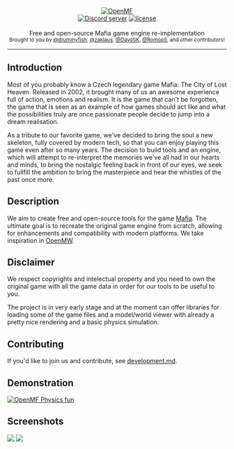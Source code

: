 <div align="center">
    <a href="https://github.com/OpenMafia/openmf"><img src="https://user-images.githubusercontent.com/9026786/34917841-b21b66d4-f94b-11e7-93c0-caf1b58c5a4a.png" alt="OpenMF" /></a>
</div>

<div align="center">
    <!--<a href="https://discord.gg/uXKnHEU"><img src="https://discordapp.com/api/guilds/402098213114347520/embed.png" alt="Discord server" /></a>-->
    <a href="https://discord.gg/uXKnHEU"><img src="https://discordapp.com/api/guilds/354670964400848898/embed.png" alt="Discord server" /></a>
    <a href="LICENSE"><img src="https://img.shields.io/github/license/openmafia/openmf.svg" alt="license" /></a>
</div>

<br />
<div align="center">
  Free and open-source Mafia game engine re-implementation
</div>

<div align="center">
  <sub>
    Brought to you by <a href="https://github.com/drummyfish">@drummyfish</a>,
    <a href="https://github.com/zaklaus">@zaklaus</a>,
    <a href="https://github.com/DavoSK">@DavoSK</a>,
    <a href="https://github.com/romop5">@Romop5</a>,
    and other contributors!
  </sub>
</div>
<hr/>

## Introduction

Most of you probably know a Czech legendary game Mafia: The City of Lost Heaven. Released in 2002, it brought many of us an awesome experience full of action, emotions and realism. It is the game that can't be forgotten, the game that is seen as an example of how games should act like and what the possibilities truly are once passionate people decide to jump into a dream realisation.

As a tribute to our favorite game, we've decided to bring the soul a new skeleton, fully covered by modern tech, so that you can enjoy playing this game even after so many years. The decision to build tools and an engine, which will attempt to re-interpret the memories we've all had in our hearts and minds, to bring the nostalgic feeling back in front of our eyes, we seek to fullfill the ambition to bring the masterpiece and hear the whistles of the past once more.

## Description

We aim to create free and open-source tools for the game [Mafia](https://en.wikipedia.org/wiki/Mafia_(video_game)). The ultimate goal is to recreate the original game engine from scratch, allowing for enhancements and compatibility with modern platforms. We take inspiration in [OpenMW](https://openmw.org/en/).

## Disclaimer

We respect copyrights and intelectual property and you need to own the original game with all the game data in order for our tools to be useful to you.

The project is in very early stage and at the moment can offer libraries for loading some of the game files and a model/world viewer with already a pretty nice rendering and a basic physics simulation.

## Contributing

If you'd like to join us and contribute, see [development.md](https://github.com/OpenMafia/OpenMF/tree/master/docs/development.md).

## Demonstration
<a href="https://www.youtube.com/watch?v=gneJTc8AixI">![OpenMF Physics fun](https://cdn.discordapp.com/attachments/232829242541473793/405718157005946882/Artboard.png)</a>

## Screenshots    
![](https://github.com/OpenMafia/openmf/blob/master/resources/screens.jpg?raw=true)
![](https://i.imgur.com/41q3JQe.gif)
